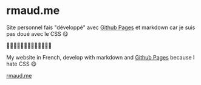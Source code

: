 # rmaud.me

Site personnel fais "développé" avec [Github Pages](https://pages.github.com/) et markdown car je suis pas doué avec le CSS 😋

🔸🔹🔸🔹🔸🔹🔸🔹🔸🔹🔸🔹🔥

My website in French, develop with markdown and [Github Pages](https://pages.github.com/) because I hate CSS 😋

[rmaud.me](http://rmaud.me)
